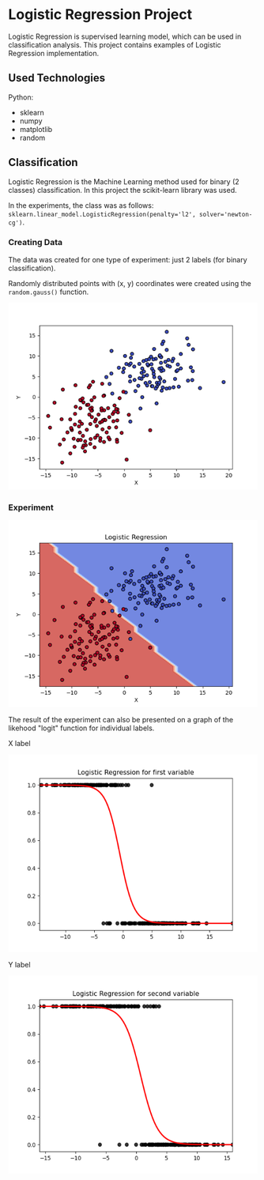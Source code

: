 # Logistic Regression Project

Logistic Regression is supervised learning model, which can be used in classification analysis.
This project contains examples of Logistic Regression implementation.

## Used Technologies

Python:
- sklearn
- numpy
- matplotlib
- random

## Classification

Logistic Regression is the Machine Learning method used for binary (2 classes) classification.
In this project the scikit-learn library was used.

In the experiments, the class was as follows: `sklearn.linear_model.LogisticRegression(penalty='l2', solver='newton-cg')`.

### Creating Data

The data was created for one type of experiment: just 2 labels (for binary classification).

Randomly distributed points with (x, y) coordinates were created using the `random.gauss()` function. 


![](./images/labels_raw.png)


### Experiment

![](./images/labels_logistic.png)

The result of the experiment can also be presented on a graph of the likehood "logit" function for individual labels.

X label

<img src="./images/logistic_1.png" width="540" height="400">

Y label

<img src="./images/logistic_2.png" width="540" height="400">
